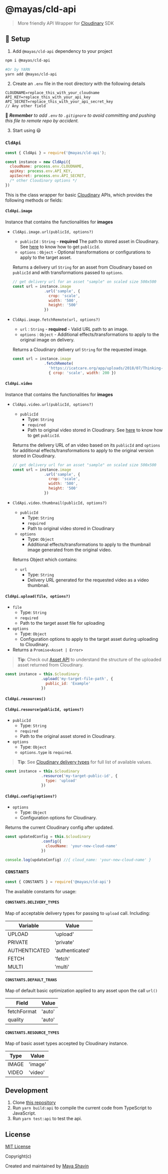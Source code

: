 # @mayas/cld-api

> More friendly API Wrapper for [Cloudinary](https://cloudinary.com) SDK

## 🧰 Setup

1. Add `@mayas/cld-api` dependency to your project

```bash
npm i @mayas/cld-api

#Or by YARN
yarn add @mayas/cld-api
```

2. Create an `.env` file in the root directory with the following details

```
CLOUDNAME=replace_this_with_your_cloudname
API_KEY=replace_this_with_your_api_key
API_SECRET=replace_this_with_your_api_secret_key
// Any other field
```

🛑 _**Remember** to add `.env` to `.gitignore` to avoid committing and pushing this file to remote repo by accident._

3. Start using 😃

### `CldApi`

```js
const { CldApi } = require('@mayas/cld-api');

const instance = new CldApi({
  cloudName: process.env.CLOUDNAME,
  apiKey: process.env.API_KEY,
  apiSecret: process.env.API_SECRET,  
  /* other Cloudinary options */
})
```

This is the class wrapper for basic [Cloudinary](https://cloudinary.com) APIs, which provides the following methods or fields:

#### `CldApi.image`

Instance that contains the functionalities for **images**

* `CldApi.image.url(publicId, options?)`
  
  - `publicId` : `String` - **required** The path to stored asset in Cloudinary. See [here](https://cloudinary.nuxtjs.org/examples/basic#display-a-cloudinary-stored-image-as-avatar) to know how to get `publicId`.
  - `options` : `Object` - Optional transformations or configurations to apply to the target asset.
  
  Returns a delivery url `String` for an asset from Cloudinary based on `publicId` and with transformations passed to `options`.

  ```js
  // get delivery url for an asset "sample" on scaled size 500x500
  const url = instance.image
                .url('sample', {
                  crop: 'scale',
                  width: '500',
                  height: '500'
                })
  ```

* `CldApi.image.fetchRemote(url, options?)`
  - `url` : `String` - **required** - Valid URL path to an image.
  - `options` : `Object` - Additional effects/transformations to apply to the original image on delivery.
  
  Returns a Cloudinary delivery url `String` for the requested image.

  ```js
  const url = instance.image
                .fetchRemote(
                  'https://icatcare.org/app/uploads/2018/07/Thinking-of-getting-a-cat.png',
                  { crop: 'scale', width: 200 })
  ```

#### `CldApi.video`

Instance that contains the functionalities for **images**

* `CldApi.video.url(publicId, options?)`

  - `publicId`
    - Type: `String`
    - `required`
    - Path to original video stored in Cloudinary. See [here](https://cloudinary.nuxtjs.org/examples/basic#display-a-cloudinary-stored-image-as-avatar) to know how to get `publicId`.
  
  Returns the delivery URL of an video based on its `publicId` and `options` for additional effects/transformations to apply to the original version stored in Cloudinary.

  ```js
  // get delivery url for an asset "sample" on scaled size 500x500
  const url = instance.image
                .url('sample', {
                  crop: 'scale',
                  width: '500',
                  height: '500'
                })
  ```

* `CldApi.video.thumbnail(publicId, options?)`

  - `publicId`
    - Type: `String`
    - `required`
    - Path to original video stored in Cloudinary
  - `options`
    - Type: `Object`
    - Additional effects/transformations to apply to the thumbnail image generated from the original video.
  
  Returns Object which contains:

  - `url`
    - Type: `String`
    - Delivery URL generated for the requested video as a video thumbnail.

#### `CldApi.upload(file, options?)`

* `file`
  * Type: `String`
  * `required`
  * Path to the target asset file for uploading
* `options`
  * Type: `Object`
  * Configuration options to apply to the target asset during uploading to Cloudinary.
* Returns a `Promise<Asset | Error>`

> **Tip**: Check out [Asset API](https://cloudinary.nuxtjs.org/usage/upload#asset) to understand the structure of the uploaded asset returned from Cloudinary.

```js
const instance = this.$cloudinary
                .upload('my-target-file-path', {
                  public_id: 'Example'
                })
```

#### `CldApi.resources()`

#### `CldApi.resource(publicId, options?)`

* `publicId`
  * Type: `String`
  * `required`
  * Path to the original asset stored in Cloudinary.
* `options`
  * Type: `Object`
  * `options.type` is `required`.

> **Tip**: See [Cloudinary delivery types](#constants.delivery_types) for full list of available values.

```js
const instance = this.$cloudinary
                .resource('my-target-public-id', {
                  type: 'upload'
                })
```

#### `CldApi.config(options?)`

* `options`
  * Type: `Object`
  * Configuration options for Cloudinary.

Returns the current Cloudinary config after updated.

```js
const updatedConfig = this.$cloudinary
                .config({
                  cloudName: 'your-new-cloud-name'
                })

console.log(updateConfig) //{ cloud_name: 'your-new-cloud-name' }
```

### `CONSTANTS`

```js
const { CONSTANTS } = require('@mayas/cld-api')

```

The available constants for usage:

#### `CONSTANTS.DELIVERY_TYPES`

Map of acceptable delivery types for passing to `upload` call. Including:

 Variable | Value 
--- | ---
UPLOAD | 'upload'
PRIVATE | 'private'
AUTHENTICATED | 'authenticated'
FETCH | 'fetch'
MULTI | 'multi'

#### `CONSTANTS.DEFAULT_TRANS`

Map of default basic optimization applied to any asset upon the call `url()`

 Field | Value 
--- | ---
fetchFormat | 'auto'
quality | 'auto'

#### `CONSTANTS.RESOURCE_TYPES`

Map of basic asset types accepted by Cloudinary instance.

 Type | Value 
--- | ---
IMAGE | 'image'
VIDEO | 'video'

## Development

1. Clone [this repository](https://github.com/mayashavin/gridsome-plugin-cloudinary)
2. Run `yarn build:api` to compile the current code from TypeScript to JavaScript.
3. Run `yarn test:api` to test the api.

## License

[MIT License](https://github.com/mayashavin/gridsome-plugin-cloudinary/blob/master/LICENSE)

Copyright(c)

Created and maintained by [Maya Shavin](https://twitter.com/MayaShavin)